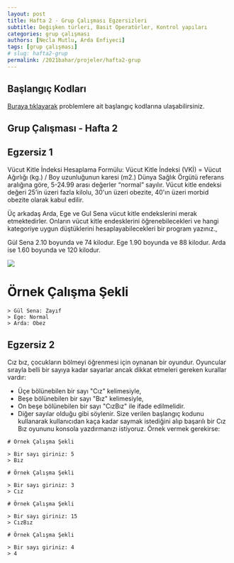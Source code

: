 ```yaml
---
layout: post
title: Hafta 2 - Grup Çalışması Egzersizleri
subtitle: Değişken türleri, Basit Operatörler, Kontrol yapıları
categories: grup çalışması
authors: [Necla Mutlu, Arda Enfiyeci]
tags: [grup çalışması]
# slug: hafta2-grup
permalink: /2021bahar/projeler/hafta2-grup
---
```


## Başlangıç Kodları
[Buraya tıklayarak](https://drive.google.com/file/d/16L8OTgoajutd6bajRZw6EMgFNH6hXIvD/view?usp=sharing) problemlere ait başlangıç kodlarına ulaşabilirsiniz.

## Grup Çalışması - Hafta 2

## Egzersiz 1

Vücut Kitle İndeksi Hesaplama Formülu: Vücut Kitle İndeksi (VKİ) = Vücut Ağırlığı (kg.) / Boy uzunluğunun karesi (m2.) 
Dünya Sağlık Örgütü referans aralığına göre, 5-24.99 arası değerler “normal” sayılır. Vücut kitle endeksi değeri 25’in üzeri fazla kilolu, 30'un üzeri obezite, 40'ın üzeri morbid obezite olarak kabul edilir.

Üç arkadaş Arda, Ege ve Gul Sena vücut kitle endekslerini merak etmektedirler. Onların vücut kitle endesklerini öğrenebilecekleri ve hangi kategoriye uygun düştüklerini hesaplayabilecekleri bir program yazınız.,

Gül Sena 2.10 boyunda ve 74 kilodur.
Ege 1.90 boyunda ve 88 kilodur.
Arda ise 1.60 boyunda ve 120 kilodur.

![](http://www.cagsu.com/fotolar/2016/buyuk/obezite-asiri-sismanlik-20160329164447.jpg)

# Örnek Çalışma Şekli

```
> Gül Sena: Zayıf
> Ege: Normal
> Arda: Obez
```

## Egzersiz 2

Cız bız, çocukların bölmeyi öğrenmesi için oynanan bir oyundur. Oyuncular sırayla belli bir sayıya kadar sayarlar ancak dikkat etmeleri gereken kurallar vardır:
- Üçe bölünebilen bir sayı "Cız" kelimesiyle, 
- Beşe bölünebilen bir sayı "Bız" kelimesiyle,
- On beşe bölünebilen bir sayı "CızBız" ile ifade edilmelidir.
- Diğer sayılar olduğu gibi söylenir.
Size verilen başlangıç kodunu kullanarak kullanıcıdan kaça kadar saymak istediğini alıp başarılı bir Cız Bız oyununu konsola yazdırmanızı istiyoruz. Örnek vermek gerekirse:

```
# Örnek Çalışma Şekli

> Bir sayı giriniz: 5
> Bız

# Örnek Çalışma Şekli

> Bir sayı giriniz: 3
> Cız

# Örnek Çalışma Şekli

> Bir sayı giriniz: 15
> CızBız

# Örnek Çalışma Şekli

> Bir sayı giriniz: 4
> 4
```
